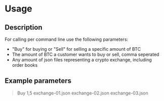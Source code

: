 # Usage

## Description
For calling per command line use the following parameters:
* "Buy" for buying or "Sell" for selling a specific amount of BTC
* The amount of BTC a customer wants to buy or sell, comma seperated
* Any amount of json files representing a crypto exchange, including order books

## Example parameters
> Buy 1,5 exchange-01.json exchange-02.json exchange-03.json

